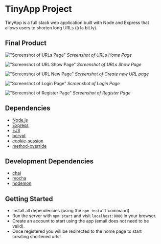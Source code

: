 # TinyApp Project

TinyApp is a full stack web application built with Node and Express that allows users to shorten long URLs (à la bit.ly).

## Final Product

!["Screenshot of URLs Page"]()
_Screenshot of URLs Home Page_

!["Screenshot of URL Show Page"]()
_Screenshot of URLs Show Page_

!["Screenshot of URL New Page"]()
_Screenshot of Create new URL page_

!["Screenshot of Login Page"]()
_Screenshot of Login Page_

!["Screenshot of Register Page"]()
_Screenshot of Register Page_

## Dependencies

- [Node.js](https://nodejs.org/en/)
- [Express](https://expressjs.com/)
- [EJS](https://ejs.co/)
- [bcrypt](https://www.npmjs.com/package/bcrypt)
- [cookie-session](https://www.npmjs.com/package/cookie-session)
- [method-override](https://www.npmjs.com/package/method-override)

## Development Dependencies

- [chai](https://www.chaijs.com/)
- [mocha](https://mochajs.org/)
- [nodemon](https://www.npmjs.com/package/nodemon)

## Getting Started

- Install all dependencies (using the `npm install` command).
- Run the server with `npm start` and visit `localhost:8080` in your browser.
- Create an account to start using the app (email does not need to be valid).
- Once registered you will be redirected to the home page to start creating shortened urls!
